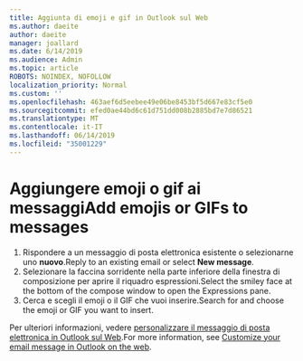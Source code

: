 ```yaml
---
title: Aggiunta di emoji e gif in Outlook sul Web
ms.author: daeite
author: daeite
manager: joallard
ms.date: 6/14/2019
ms.audience: Admin
ms.topic: article
ROBOTS: NOINDEX, NOFOLLOW
localization_priority: Normal
ms.custom: ''
ms.openlocfilehash: 463aef6d5eebee49e06be8453bf5d667e83cf5e0
ms.sourcegitcommit: efed0ae44bd6c61d751dd008b2885bd7e7d86521
ms.translationtype: MT
ms.contentlocale: it-IT
ms.lasthandoff: 06/14/2019
ms.locfileid: "35001229"
---
```

# <a name="add-emojis-or-gifs-to-messages"></a><span data-ttu-id="53710-102">Aggiungere emoji o gif ai messaggi</span><span class="sxs-lookup"><span data-stu-id="53710-102">Add emojis or GIFs to messages</span></span>

1. <span data-ttu-id="53710-103">Rispondere a un messaggio di posta elettronica esistente o selezionarne uno **nuovo**.</span><span class="sxs-lookup"><span data-stu-id="53710-103">Reply to an existing email or select **New message**.</span></span>
1. <span data-ttu-id="53710-104">Selezionare la faccina sorridente nella parte inferiore della finestra di composizione per aprire il riquadro espressioni.</span><span class="sxs-lookup"><span data-stu-id="53710-104">Select the smiley face at the bottom of the compose window to open the Expressions pane.</span></span>
1. <span data-ttu-id="53710-105">Cerca e scegli il emoji o il GIF che vuoi inserire.</span><span class="sxs-lookup"><span data-stu-id="53710-105">Search for and choose the emoji or GIF you want to insert.</span></span>

<span data-ttu-id="53710-106">Per ulteriori informazioni, vedere [personalizzare il messaggio di posta elettronica in Outlook sul Web](https://support.office.com/article/079442eb-6b41-4ff5-b6e0-a83d3967ac41).</span><span class="sxs-lookup"><span data-stu-id="53710-106">For more information, see [Customize your email message in Outlook on the web](https://support.office.com/article/079442eb-6b41-4ff5-b6e0-a83d3967ac41).</span></span>